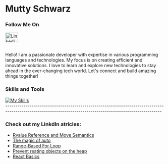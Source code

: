   # Mutty Schwarz
  ### Follow Me On
  <div>
    <a href="https://linkedin.com/in/mutty-schwarz" rel="nofollow">
      <img src="https://raw.githubusercontent.com/rahuldkjain/github-profile-readme-generator/master/src/images/icons/Social/linked-in-alt.svg" alt="LinkedIn" height="30" width="40">
    </a>
  </div>
<br>

  <p>Hello! I am a passionate developer with expertise in various programming languages and technologies. My focus is on creating efficient and innovative solutions. I love to learn and explore new technologies to stay ahead in the ever-changing tech world. Let's connect and build amazing things together!</p>

  ### Skills and Tools
  <div class="skills-icons">
    <a href="https://skillicons.dev/icons?i=linux,c,cpp,java,spring,py,github,js,react,express,nodejs,mongodb,html,css&perline=14">
      <img src="https://skillicons.dev/icons?i=linux,c,cpp,java,spring,py,github,js,react,express,nodejs,mongodb,html,css&perline=14" alt="My Skills">
    </a>
  </div>
  ----------------------------------------------------------------------------------------------------------------------------------------------------------- 

  
  ### Check out my LinkdIn atricles:

 - [Rvalue Reference and Move Semantics](https://www.linkedin.com/posts/mutty-schwarz_activity-7081608762087587840-4B9D?utm_source=share&utm_medium=member_desktop/)
 - [The magic of auto](https://www.linkedin.com/posts/mutty-schwarz_cpp11-cplusplus-auto-activity-7061224753650384896-2u9E?utm_source=share&utm_medium=member_desktop/)
 - [Range-Based For Loop](https://www.linkedin.com/posts/mutty-schwarz_activity-7076513252012138496-Qxy3?utm_source=share&utm_medium=member_desktop/)
 - [Prevent reating objects on the heap](https://www.linkedin.com/posts/mutty-schwarz_cpp-deleteoperator-activity-6900347265597157376-k9jZ?utm_source=share&utm_medium=member_desktop/)
 - [React Basics](https://www.linkedin.com/posts/mutty-schwarz_frontend-react-activity-7053318230131523585-qn1Z?utm_source=share&utm_medium=member_desktop/)

